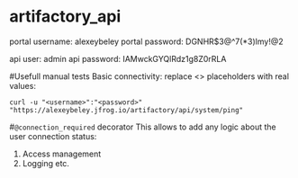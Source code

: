 # artifactory_api


portal username: alexeybeley
portal password: DGNHR$3@^7(*3)lmy!@2

api user: admin
api password: IAMwckGYQlRdz1g8Z0rRLA


#Usefull manual tests
Basic connectivity:
replace <> placeholders with real values:
```commandline
curl -u "<username>":"<password>" "https://alexeybeley.jfrog.io/artifactory/api/system/ping"
```


#`@connection_required` decorator
This allows to add any logic about the user connection status:
1) Access management
2) Logging 
etc.